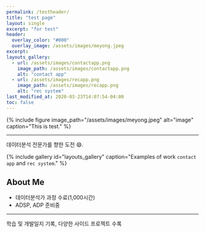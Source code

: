```yaml
---
permalink: /testheader/
title: "test page"
layout: single
excerpt: "for test"
header:
  overlay_color: "#000"
  overlay_image: /assets/images/meyong.jpeg
excerpt:
layouts_gallery:
  - url: /assets/images/contactapp.png
    image_path: /assets/images/contactapp.png
    alt: "contact app"
  - url: /assets/images/recapp.png
    image_path: /assets/images/recapp.png
    alt: "rec system"
last_modified_at: 2020-03-23T14:07:54-04:00
toc: false
---
```

{% include figure image_path="/assets/images/meyong.jpeg" alt="image" caption="This is test." %}

---
데이터분석 전문가를 향한 도전 :smile:.

{% include gallery id="layouts_gallery" caption="Examples of work `contact app` and `rec system`." %}

## About Me

- 데이터분석가 과정 수료(1,000시간)
- ADSP, ADP 준비중

---

학습 및 개발일지 기록, 다양한 사이드 프로젝트 수록
